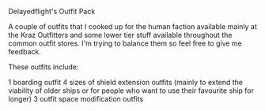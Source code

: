 Delayedflight's Outfit Pack

A couple of outfits that I cooked up for the human faction available mainly at the Kraz Outfitters and some lower tier stuff available throughout the common outfit stores.
I'm trying to balance them so feel free to give me feedback.

These outfits include:

1 boarding outfit
4 sizes of shield extension outfits (mainly to extend the viability of older ships or for people who want to use their favourite ship for longer)
3 outfit space modification outfits

